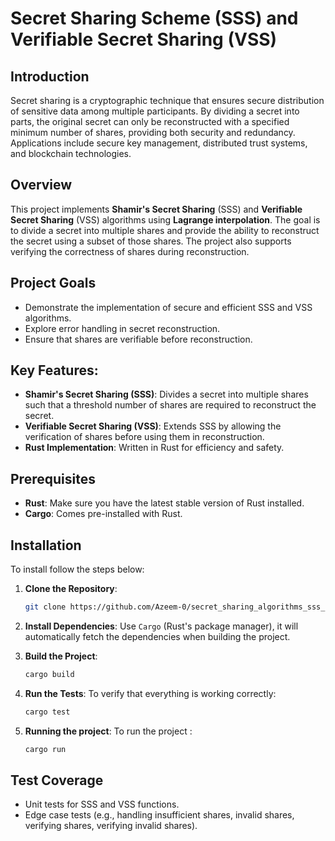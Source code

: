 # Secret Sharing Scheme (SSS) and Verifiable Secret Sharing (VSS)
## Introduction 

Secret sharing is a cryptographic technique that ensures secure distribution of sensitive data among multiple participants. By dividing a secret into parts, the original secret can only be reconstructed with a specified minimum number of shares, providing both security and redundancy. Applications include secure key management, distributed trust systems, and blockchain technologies.

## Overview

This project implements **Shamir's Secret Sharing** (SSS) and **Verifiable Secret Sharing** (VSS) algorithms using **Lagrange interpolation**. The goal is to divide a secret into multiple shares and provide the ability to reconstruct the secret using a subset of those shares. The project also supports verifying the correctness of shares during reconstruction.

## Project Goals 

- Demonstrate the implementation of secure and efficient SSS and VSS algorithms.
- Explore error handling in secret reconstruction.
- Ensure that shares are verifiable before reconstruction.

## Key Features:
- **Shamir's Secret Sharing (SSS)**: Divides a secret into multiple shares such that a threshold number of shares are required to reconstruct the secret.
- **Verifiable Secret Sharing (VSS)**: Extends SSS by allowing the verification of shares before using them in reconstruction.
- **Rust Implementation**: Written in Rust for efficiency and safety.


## Prerequisites

- **Rust**: Make sure you have the latest stable version of Rust installed.
- **Cargo**: Comes pre-installed with Rust.


## Installation

To install follow the steps below:

1. **Clone the Repository**:
    ```sh
    git clone https://github.com/Azeem-0/secret_sharing_algorithms_sss_and_vss.git
    ```

2. **Install Dependencies**:
    Use `Cargo` (Rust's package manager), it will automatically fetch the dependencies when building the project.

3. **Build the Project**:
    ```sh
    cargo build 
    ```

4. **Run the Tests**:
    To verify that everything is working correctly:
    ```sh
    cargo test
    ```
5. **Running the project**:
    To run the project : 
    ```bash
    cargo run
    ```

## Test Coverage 

- Unit tests for SSS and VSS functions.
- Edge case tests (e.g., handling insufficient shares, invalid shares, verifying shares, verifying invalid shares).
